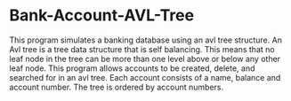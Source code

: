 # Bank-Account-AVL-Tree
This program simulates a banking database using an avl tree structure. An Avl tree is a tree data structure that is self balancing. This means that no leaf node in the tree can be more than one level above or below any other leaf node. This program allows accounts to be created, delete, and searched for in an avl tree. Each account consists of a name, balance and account number. The tree is ordered by account numbers.
